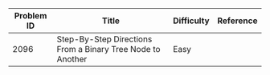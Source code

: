 | Problem ID | Title | Difficulty | Reference
| --- | --- | --- | ---
| 2096 | Step-By-Step Directions From a Binary Tree Node to Another | Easy | 
